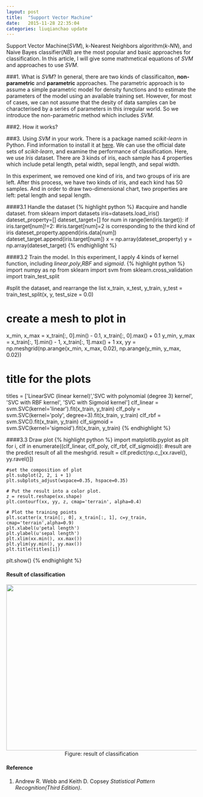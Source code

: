 ```yaml
---
layout: post
title:  "Support Vector Machine"
date:   2015-11-28 22:35:04
categories: liuqianchao update
---
```


Support Vector Machine(*SVM*), k-Nearest Neighbors algorithm(*k-NN*), and Naive Bayes classifier(*NB*) are the most popular and basic approaches for classification. In this article, I will give some mathmetical equations of *SVM* and approaches to use *SVM*.

###1. What is *SVM*?
In general, there are two kinds of classificaiton, **non-parametric** and **parametric** approaches. The parametric approach is to assume a simple parametric model for density functions and to estimate the parameters of the model using an available training set.
However, for most of cases, we can not assume that the desity of data samples can be characterised by a series of parameters in this irregular world. So we introduce the non-parametric method which includes *SVM*.

###2. How it works?

###3. Using *SVM* in your work.
There is a package named *scikit-learn* in Python. Find information to install it at [here](http://scikit-learn.org/stable/index.html). We can use the official date sets of *scikit-learn*, and examine the performance of classification. Here, we use *Iris* dataset. There are 3 kinds of iris, each sample has 4 properties which include petal length, petal width, sepal length, and sepal width.    

In this experiment, we removed one kind of iris, and two groups of iris are left. After this process, we have two kinds of iris, and each kind has 50 samples. And in order to draw two-dimensional chart, two properties are left: petal length and sepal length.

####3.1 Handle the dataset
{% highlight python %}
#acquire and handle dataset.
from sklearn import datasets 
iris=datasets.load_iris()
dateset_property=[]
dateset_target=[]
for num in range(len(iris.target)):
    if iris.target[num]!=2: #iris.target[num]=2 is corresponding to the third kind of iris
        dateset_property.append(iris.data[num])
        dateset_target.append(iris.target[num])
x = np.array(dateset_property)
y = np.array(dateset_target)
{% endhighlight %}   

####3.2 Train the model.
In this experiment, I apply 4 kinds of kernel function, including *linear*,*poly*,*RBF* and *sigmoid*.
{% highlight python %}
import numpy as np
from sklearn import svm
from sklearn.cross_validation import train_test_split

#split the dataset, and rearrange the list
x_train, x_test, y_train, y_test = train_test_split(x, y, test_size = 0.0)

# create a mesh to plot in
x_min, x_max = x_train[:, 0].min() - 0.1, x_train[:, 0].max() + 0.1
y_min, y_max = x_train[:, 1].min() - 1, x_train[:, 1].max() + 1
xx, yy = np.meshgrid(np.arange(x_min, x_max, 0.02), np.arange(y_min, y_max, 0.02))

# title for the plots
titles = ['LinearSVC (linear kernel)','SVC with polynomial (degree 3) kernel', 'SVC with RBF kernel', 'SVC with Sigmoid kernel']
clf_linear  = svm.SVC(kernel='linear').fit(x_train, y_train)
clf_poly    = svm.SVC(kernel='poly', degree=3).fit(x_train, y_train)
clf_rbf     = svm.SVC().fit(x_train, y_train)
clf_sigmoid = svm.SVC(kernel='sigmoid').fit(x_train, y_train)
{% endhighlight %} 

####3.3 Draw plot
{% highlight python %}
import matplotlib.pyplot as plt
for i, clf in enumerate((clf_linear, clf_poly, clf_rbf, clf_sigmoid)):
    #result are the predict result of all the meshgrid.
    result = clf.predict(np.c_[xx.ravel(), yy.ravel()])

    #set the composition of plot
    plt.subplot(2, 2, i + 1)
    plt.subplots_adjust(wspace=0.35, hspace=0.35)

    # Put the result into a color plot.
    z = result.reshape(xx.shape)
    plt.contourf(xx, yy, z, cmap='terrain', alpha=0.4)

    # Plot the training points
    plt.scatter(x_train[:, 0], x_train[:, 1], c=y_train, cmap='terrain',alpha=0.9)
    plt.xlabel(u'petal length')
    plt.ylabel(u'sepal length')
    plt.xlim(xx.min(), xx.max())
    plt.ylim(yy.min(), yy.max())
    plt.title(titles[i])
plt.show()
{% endhighlight %} 

#### Result of classification
<div align="center">
<img src="{{ site.url }}/assets/screenshot.png" width="550" height="440">
</div>
<div align="center">
Figure: result of classification
</div>

#### Reference
1. Andrew R. Webb and Keith D. Copsey *Statistical Pattern Recognition(Third Edition)*.
